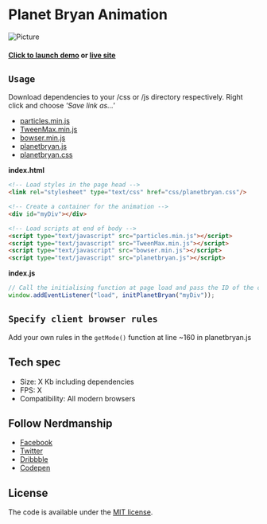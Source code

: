 # Planet Bryan Animation

![Picture](https://carrrs.com/wp-content/uploads/2015/04/placeholder-1000x400.png "Placeholder")

#### [Click to launch demo](https://nerdmanship.github.io/planetbryan/dist/) or [live site](https://planetbryan.com)

## `Usage`

Download dependencies to your /css or /js directory respectively.
Right click and choose *'Save link as...'*

* [particles.min.js](#)
* [TweenMax.min.js](#)
* [bowser.min.js](#)
* [planetbryan.js](#)
* [planetbryan.css](#)

**index.html**

```html
<!-- Load styles in the page head -->
<link rel="stylesheet" type="text/css" href="css/planetbryan.css"/>

<!-- Create a container for the animation -->
<div id="myDiv"></div>

<!-- Load scripts at end of body -->
<script type="text/javascript" src="particles.min.js"></script>
<script type="text/javascript" src="TweenMax.min.js"></script>
<script type="text/javascript" src="bowser.min.js"></script>
<script type="text/javascript" src="planetbryan.js"></script>

```
  
**index.js**

```js
// Call the initialising function at page load and pass the ID of the container
window.addEventListener("load", initPlanetBryan("myDiv"));
```

## `Specify client browser rules`
Add your own rules in the `getMode()` function at line ~160 in planetbryan.js

## Tech spec
* Size: X Kb including dependencies
* FPS: X
* Compatibility: All modern browsers


## Follow Nerdmanship
* [Facebook](http://www.facebook.com/nerdmanship)
* [Twitter](http://www.twitter.com/stromqvist)
* [Dribbble](http://www.dribbble.com/stromqvist)
* [Codepen](http://www.codepen.io/nerdmanship)

## License

The code is available under the [MIT license](LICENSE.txt).